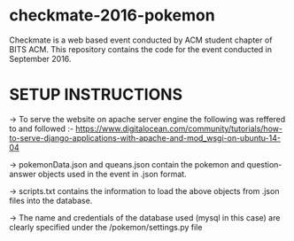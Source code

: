# checkmate-2016-pokemon

Checkmate is a web based event conducted by ACM student chapter of BITS ACM. This repository contains the code for the event conducted in September 2016.

# SETUP INSTRUCTIONS

-> To serve the website on apache server engine the following was reffered to and followed :-
https://www.digitalocean.com/community/tutorials/how-to-serve-django-applications-with-apache-and-mod_wsgi-on-ubuntu-14-04

-> pokemonData.json and queans.json contain the pokemon and question-answer objects used in the event in .json format.

-> scripts.txt contains the information to load the above objects from .json files into the database.

-> The name and credentials of the database used (mysql in this case) are clearly specified under the /pokemon/settings.py file
